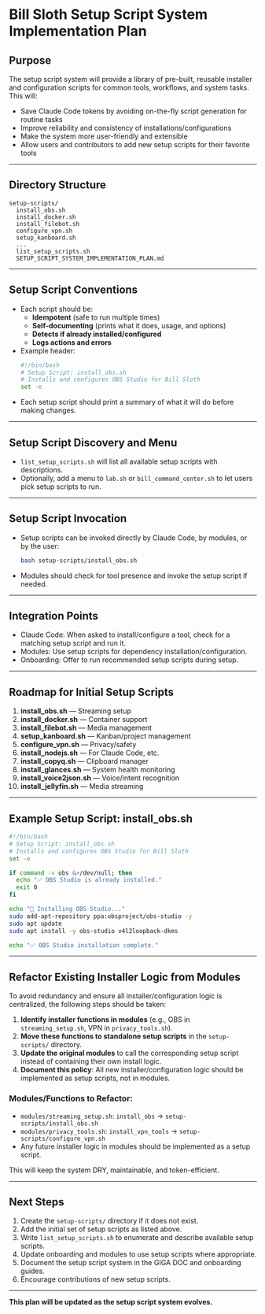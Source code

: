 # Bill Sloth Setup Script System Implementation Plan

## Purpose

The setup script system will provide a library of pre-built, reusable installer and configuration scripts for common tools, workflows, and system tasks. This will:
- Save Claude Code tokens by avoiding on-the-fly script generation for routine tasks
- Improve reliability and consistency of installations/configurations
- Make the system more user-friendly and extensible
- Allow users and contributors to add new setup scripts for their favorite tools

---

## Directory Structure

```
setup-scripts/
  install_obs.sh
  install_docker.sh
  install_filebot.sh
  configure_vpn.sh
  setup_kanboard.sh
  ...
  list_setup_scripts.sh
  SETUP_SCRIPT_SYSTEM_IMPLEMENTATION_PLAN.md
```

---

## Setup Script Conventions
- Each script should be:
  - **Idempotent** (safe to run multiple times)
  - **Self-documenting** (prints what it does, usage, and options)
  - **Detects if already installed/configured**
  - **Logs actions and errors**
- Example header:
  ```bash
  #!/bin/bash
  # Setup Script: install_obs.sh
  # Installs and configures OBS Studio for Bill Sloth
  set -e
  ```
- Each setup script should print a summary of what it will do before making changes.

---

## Setup Script Discovery and Menu
- `list_setup_scripts.sh` will list all available setup scripts with descriptions.
- Optionally, add a menu to `lab.sh` or `bill_command_center.sh` to let users pick setup scripts to run.

---

## Setup Script Invocation
- Setup scripts can be invoked directly by Claude Code, by modules, or by the user:
  ```bash
  bash setup-scripts/install_obs.sh
  ```
- Modules should check for tool presence and invoke the setup script if needed.

---

## Integration Points
- Claude Code: When asked to install/configure a tool, check for a matching setup script and run it.
- Modules: Use setup scripts for dependency installation/configuration.
- Onboarding: Offer to run recommended setup scripts during setup.

---

## Roadmap for Initial Setup Scripts
1. **install_obs.sh** — Streaming setup
2. **install_docker.sh** — Container support
3. **install_filebot.sh** — Media management
4. **setup_kanboard.sh** — Kanban/project management
5. **configure_vpn.sh** — Privacy/safety
6. **install_nodejs.sh** — For Claude Code, etc.
7. **install_copyq.sh** — Clipboard manager
8. **install_glances.sh** — System health monitoring
9. **install_voice2json.sh** — Voice/intent recognition
10. **install_jellyfin.sh** — Media streaming

---

## Example Setup Script: install_obs.sh
```bash
#!/bin/bash
# Setup Script: install_obs.sh
# Installs and configures OBS Studio for Bill Sloth
set -e

if command -v obs &>/dev/null; then
  echo "✅ OBS Studio is already installed."
  exit 0
fi

echo "🔧 Installing OBS Studio..."
sudo add-apt-repository ppa:obsproject/obs-studio -y
sudo apt update
sudo apt install -y obs-studio v4l2loopback-dkms

echo "✅ OBS Studio installation complete."
```

---

## Refactor Existing Installer Logic from Modules

To avoid redundancy and ensure all installer/configuration logic is centralized, the following steps should be taken:

1. **Identify installer functions in modules** (e.g., OBS in `streaming_setup.sh`, VPN in `privacy_tools.sh`).
2. **Move these functions to standalone setup scripts** in the `setup-scripts/` directory.
3. **Update the original modules** to call the corresponding setup script instead of containing their own install logic.
4. **Document this policy**: All new installer/configuration logic should be implemented as setup scripts, not in modules.

### Modules/Functions to Refactor:
- `modules/streaming_setup.sh`: `install_obs` → `setup-scripts/install_obs.sh`
- `modules/privacy_tools.sh`: `install_vpn_tools` → `setup-scripts/configure_vpn.sh`
- Any future installer logic in modules should be implemented as a setup script.

This will keep the system DRY, maintainable, and token-efficient.

---

## Next Steps
1. Create the `setup-scripts/` directory if it does not exist.
2. Add the initial set of setup scripts as listed above.
3. Write `list_setup_scripts.sh` to enumerate and describe available setup scripts.
4. Update onboarding and modules to use setup scripts where appropriate.
5. Document the setup script system in the GIGA DOC and onboarding guides.
6. Encourage contributions of new setup scripts.

---

**This plan will be updated as the setup script system evolves.** 